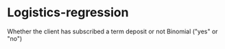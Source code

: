 # Logistics-regression
 Whether the client has subscribed a term deposit or not  Binomial ("yes" or "no")

